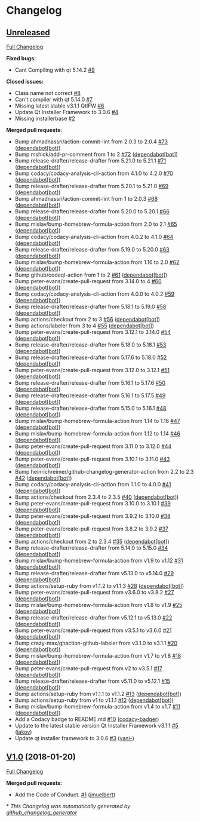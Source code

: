 # Changelog

## [Unreleased](https://github.com/jmuelbert/homebrew-qtifw/tree/HEAD)

[Full Changelog](https://github.com/jmuelbert/homebrew-qtifw/compare/V1.0...HEAD)

**Fixed bugs:**

- Cant Compiling with qt 5.14.2 [\#9](https://github.com/jmuelbert/homebrew-qtifw/issues/9)

**Closed issues:**

- Class name not correct [\#8](https://github.com/jmuelbert/homebrew-qtifw/issues/8)
- Can't compiler with qt 5.14.0 [\#7](https://github.com/jmuelbert/homebrew-qtifw/issues/7)
- Missing latest stable v3.1.1 QtIFW [\#6](https://github.com/jmuelbert/homebrew-qtifw/issues/6)
- Update Qt Installer Framework to 3.0.6 [\#4](https://github.com/jmuelbert/homebrew-qtifw/issues/4)
- Missing installerbase [\#2](https://github.com/jmuelbert/homebrew-qtifw/issues/2)

**Merged pull requests:**

- Bump ahmadnassri/action-commit-lint from 2.0.3 to 2.0.4 [\#73](https://github.com/jmuelbert/homebrew-qtifw/pull/73) ([dependabot[bot]](https://github.com/apps/dependabot))
- Bump mshick/add-pr-comment from 1 to 2 [\#72](https://github.com/jmuelbert/homebrew-qtifw/pull/72) ([dependabot[bot]](https://github.com/apps/dependabot))
- Bump release-drafter/release-drafter from 5.21.0 to 5.21.1 [\#71](https://github.com/jmuelbert/homebrew-qtifw/pull/71) ([dependabot[bot]](https://github.com/apps/dependabot))
- Bump codacy/codacy-analysis-cli-action from 4.1.0 to 4.2.0 [\#70](https://github.com/jmuelbert/homebrew-qtifw/pull/70) ([dependabot[bot]](https://github.com/apps/dependabot))
- Bump release-drafter/release-drafter from 5.20.1 to 5.21.0 [\#69](https://github.com/jmuelbert/homebrew-qtifw/pull/69) ([dependabot[bot]](https://github.com/apps/dependabot))
- Bump ahmadnassri/action-commit-lint from 1 to 2.0.3 [\#68](https://github.com/jmuelbert/homebrew-qtifw/pull/68) ([dependabot[bot]](https://github.com/apps/dependabot))
- Bump release-drafter/release-drafter from 5.20.0 to 5.20.1 [\#66](https://github.com/jmuelbert/homebrew-qtifw/pull/66) ([dependabot[bot]](https://github.com/apps/dependabot))
- Bump mislav/bump-homebrew-formula-action from 2.0 to 2.1 [\#65](https://github.com/jmuelbert/homebrew-qtifw/pull/65) ([dependabot[bot]](https://github.com/apps/dependabot))
- Bump codacy/codacy-analysis-cli-action from 4.0.2 to 4.1.0 [\#64](https://github.com/jmuelbert/homebrew-qtifw/pull/64) ([dependabot[bot]](https://github.com/apps/dependabot))
- Bump release-drafter/release-drafter from 5.19.0 to 5.20.0 [\#63](https://github.com/jmuelbert/homebrew-qtifw/pull/63) ([dependabot[bot]](https://github.com/apps/dependabot))
- Bump mislav/bump-homebrew-formula-action from 1.16 to 2.0 [\#62](https://github.com/jmuelbert/homebrew-qtifw/pull/62) ([dependabot[bot]](https://github.com/apps/dependabot))
- Bump github/codeql-action from 1 to 2 [\#61](https://github.com/jmuelbert/homebrew-qtifw/pull/61) ([dependabot[bot]](https://github.com/apps/dependabot))
- Bump peter-evans/create-pull-request from 3.14.0 to 4 [\#60](https://github.com/jmuelbert/homebrew-qtifw/pull/60) ([dependabot[bot]](https://github.com/apps/dependabot))
- Bump codacy/codacy-analysis-cli-action from 4.0.0 to 4.0.2 [\#59](https://github.com/jmuelbert/homebrew-qtifw/pull/59) ([dependabot[bot]](https://github.com/apps/dependabot))
- Bump release-drafter/release-drafter from 5.18.1 to 5.19.0 [\#58](https://github.com/jmuelbert/homebrew-qtifw/pull/58) ([dependabot[bot]](https://github.com/apps/dependabot))
- Bump actions/checkout from 2 to 3 [\#56](https://github.com/jmuelbert/homebrew-qtifw/pull/56) ([dependabot[bot]](https://github.com/apps/dependabot))
- Bump actions/labeler from 3 to 4 [\#55](https://github.com/jmuelbert/homebrew-qtifw/pull/55) ([dependabot[bot]](https://github.com/apps/dependabot))
- Bump peter-evans/create-pull-request from 3.12.1 to 3.14.0 [\#54](https://github.com/jmuelbert/homebrew-qtifw/pull/54) ([dependabot[bot]](https://github.com/apps/dependabot))
- Bump release-drafter/release-drafter from 5.18.0 to 5.18.1 [\#53](https://github.com/jmuelbert/homebrew-qtifw/pull/53) ([dependabot[bot]](https://github.com/apps/dependabot))
- Bump release-drafter/release-drafter from 5.17.6 to 5.18.0 [\#52](https://github.com/jmuelbert/homebrew-qtifw/pull/52) ([dependabot[bot]](https://github.com/apps/dependabot))
- Bump peter-evans/create-pull-request from 3.12.0 to 3.12.1 [\#51](https://github.com/jmuelbert/homebrew-qtifw/pull/51) ([dependabot[bot]](https://github.com/apps/dependabot))
- Bump release-drafter/release-drafter from 5.16.1 to 5.17.6 [\#50](https://github.com/jmuelbert/homebrew-qtifw/pull/50) ([dependabot[bot]](https://github.com/apps/dependabot))
- Bump release-drafter/release-drafter from 5.16.1 to 5.17.5 [\#49](https://github.com/jmuelbert/homebrew-qtifw/pull/49) ([dependabot[bot]](https://github.com/apps/dependabot))
- Bump release-drafter/release-drafter from 5.15.0 to 5.16.1 [\#48](https://github.com/jmuelbert/homebrew-qtifw/pull/48) ([dependabot[bot]](https://github.com/apps/dependabot))
- Bump mislav/bump-homebrew-formula-action from 1.14 to 1.16 [\#47](https://github.com/jmuelbert/homebrew-qtifw/pull/47) ([dependabot[bot]](https://github.com/apps/dependabot))
- Bump mislav/bump-homebrew-formula-action from 1.12 to 1.14 [\#46](https://github.com/jmuelbert/homebrew-qtifw/pull/46) ([dependabot[bot]](https://github.com/apps/dependabot))
- Bump peter-evans/create-pull-request from 3.11.0 to 3.12.0 [\#44](https://github.com/jmuelbert/homebrew-qtifw/pull/44) ([dependabot[bot]](https://github.com/apps/dependabot))
- Bump peter-evans/create-pull-request from 3.10.1 to 3.11.0 [\#43](https://github.com/jmuelbert/homebrew-qtifw/pull/43) ([dependabot[bot]](https://github.com/apps/dependabot))
- Bump heinrichreimer/github-changelog-generator-action from 2.2 to 2.3 [\#42](https://github.com/jmuelbert/homebrew-qtifw/pull/42) ([dependabot[bot]](https://github.com/apps/dependabot))
- Bump codacy/codacy-analysis-cli-action from 1.1.0 to 4.0.0 [\#41](https://github.com/jmuelbert/homebrew-qtifw/pull/41) ([dependabot[bot]](https://github.com/apps/dependabot))
- Bump actions/checkout from 2.3.4 to 2.3.5 [\#40](https://github.com/jmuelbert/homebrew-qtifw/pull/40) ([dependabot[bot]](https://github.com/apps/dependabot))
- Bump peter-evans/create-pull-request from 3.10.0 to 3.10.1 [\#39](https://github.com/jmuelbert/homebrew-qtifw/pull/39) ([dependabot[bot]](https://github.com/apps/dependabot))
- Bump peter-evans/create-pull-request from 3.9.2 to 3.10.0 [\#38](https://github.com/jmuelbert/homebrew-qtifw/pull/38) ([dependabot[bot]](https://github.com/apps/dependabot))
- Bump peter-evans/create-pull-request from 3.8.2 to 3.9.2 [\#37](https://github.com/jmuelbert/homebrew-qtifw/pull/37) ([dependabot[bot]](https://github.com/apps/dependabot))
- Bump actions/checkout from 2 to 2.3.4 [\#35](https://github.com/jmuelbert/homebrew-qtifw/pull/35) ([dependabot[bot]](https://github.com/apps/dependabot))
- Bump release-drafter/release-drafter from 5.14.0 to 5.15.0 [\#34](https://github.com/jmuelbert/homebrew-qtifw/pull/34) ([dependabot[bot]](https://github.com/apps/dependabot))
- Bump mislav/bump-homebrew-formula-action from v1.9 to v1.12 [\#31](https://github.com/jmuelbert/homebrew-qtifw/pull/31) ([dependabot[bot]](https://github.com/apps/dependabot))
- Bump release-drafter/release-drafter from v5.13.0 to v5.14.0 [\#29](https://github.com/jmuelbert/homebrew-qtifw/pull/29) ([dependabot[bot]](https://github.com/apps/dependabot))
- Bump actions/setup-ruby from v1.1.2 to v1.1.3 [\#28](https://github.com/jmuelbert/homebrew-qtifw/pull/28) ([dependabot[bot]](https://github.com/apps/dependabot))
- Bump peter-evans/create-pull-request from v3.6.0 to v3.8.2 [\#27](https://github.com/jmuelbert/homebrew-qtifw/pull/27) ([dependabot[bot]](https://github.com/apps/dependabot))
- Bump mislav/bump-homebrew-formula-action from v1.8 to v1.9 [\#25](https://github.com/jmuelbert/homebrew-qtifw/pull/25) ([dependabot[bot]](https://github.com/apps/dependabot))
- Bump release-drafter/release-drafter from v5.12.1 to v5.13.0 [\#22](https://github.com/jmuelbert/homebrew-qtifw/pull/22) ([dependabot[bot]](https://github.com/apps/dependabot))
- Bump peter-evans/create-pull-request from v3.5.1 to v3.6.0 [\#21](https://github.com/jmuelbert/homebrew-qtifw/pull/21) ([dependabot[bot]](https://github.com/apps/dependabot))
- Bump crazy-max/ghaction-github-labeler from v3.1.0 to v3.1.1 [\#20](https://github.com/jmuelbert/homebrew-qtifw/pull/20) ([dependabot[bot]](https://github.com/apps/dependabot))
- Bump mislav/bump-homebrew-formula-action from v1.7 to v1.8 [\#18](https://github.com/jmuelbert/homebrew-qtifw/pull/18) ([dependabot[bot]](https://github.com/apps/dependabot))
- Bump peter-evans/create-pull-request from v2 to v3.5.1 [\#17](https://github.com/jmuelbert/homebrew-qtifw/pull/17) ([dependabot[bot]](https://github.com/apps/dependabot))
- Bump release-drafter/release-drafter from v5.11.0 to v5.12.1 [\#15](https://github.com/jmuelbert/homebrew-qtifw/pull/15) ([dependabot[bot]](https://github.com/apps/dependabot))
- Bump actions/setup-ruby from v1.1.1 to v1.1.2 [\#13](https://github.com/jmuelbert/homebrew-qtifw/pull/13) ([dependabot[bot]](https://github.com/apps/dependabot))
- Bump actions/setup-ruby from v1 to v1.1.1 [\#12](https://github.com/jmuelbert/homebrew-qtifw/pull/12) ([dependabot[bot]](https://github.com/apps/dependabot))
- Bump mislav/bump-homebrew-formula-action from v1.4 to v1.7 [\#11](https://github.com/jmuelbert/homebrew-qtifw/pull/11) ([dependabot[bot]](https://github.com/apps/dependabot))
- Add a Codacy badge to README.md [\#10](https://github.com/jmuelbert/homebrew-qtifw/pull/10) ([codacy-badger](https://github.com/codacy-badger))
- Update to the latest stable version Qt Installer Framework v3.1.1 [\#5](https://github.com/jmuelbert/homebrew-qtifw/pull/5) ([iakov](https://github.com/iakov))
- Update qt installer framework to 3.0.6 [\#3](https://github.com/jmuelbert/homebrew-qtifw/pull/3) ([yani-](https://github.com/yani-))

## [V1.0](https://github.com/jmuelbert/homebrew-qtifw/tree/V1.0) (2018-01-20)

[Full Changelog](https://github.com/jmuelbert/homebrew-qtifw/compare/8970831f86cd2ac842b1fedbc0d5284639dfe616...V1.0)

**Merged pull requests:**

- Add the Code of Conduct. [\#1](https://github.com/jmuelbert/homebrew-qtifw/pull/1) ([jmuelbert](https://github.com/jmuelbert))



\* *This Changelog was automatically generated by [github_changelog_generator](https://github.com/github-changelog-generator/github-changelog-generator)*
